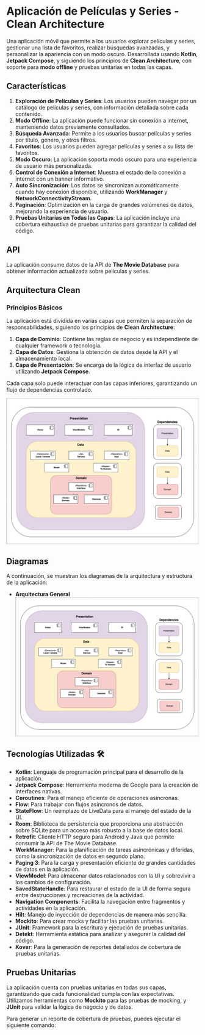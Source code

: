 # Aplicación de Películas y Series - Clean Architecture

Una aplicación móvil que permite a los usuarios explorar películas y series, gestionar una lista de favoritos, realizar búsquedas avanzadas, y personalizar la apariencia con un modo oscuro. Desarrollada usando **Kotlin**, **Jetpack Compose**, y siguiendo los principios de **Clean Architecture**, con soporte para **modo offline** y pruebas unitarias en todas las capas.

## Características

1. **Exploración de Películas y Series**: Los usuarios pueden navegar por un catálogo de películas y series, con información detallada sobre cada contenido.
2. **Modo Offline**: La aplicación puede funcionar sin conexión a internet, manteniendo datos previamente consultados.
3. **Búsqueda Avanzada**: Permite a los usuarios buscar películas y series por título, género, y otros filtros.
4. **Favoritos**: Los usuarios pueden agregar películas y series a su lista de favoritos.
5. **Modo Oscuro**: La aplicación soporta modo oscuro para una experiencia de usuario más personalizada.
6. **Control de Conexión a Internet**: Muestra el estado de la conexión a internet con un banner informativo.
7. **Auto Sincronización**: Los datos se sincronizan automáticamente cuando hay conexión disponible, utilizando **WorkManager** y **NetworkConnectivityStream**.
8. **Paginación**: Optimización en la carga de grandes volúmenes de datos, mejorando la experiencia de usuario.
9. **Pruebas Unitarias en Todas las Capas**: La aplicación incluye una cobertura exhaustiva de pruebas unitarias para garantizar la calidad del código.

## API

La aplicación consume datos de la API de **The Movie Database** para obtener información actualizada sobre películas y series.

## Arquitectura Clean

### Principios Básicos

La aplicación está dividida en varias capas que permiten la separación de responsabilidades, siguiendo los principios de **Clean Architecture**:

1. **Capa de Dominio**: Contiene las reglas de negocio y es independiente de cualquier framework o tecnología.
2. **Capa de Datos**: Gestiona la obtención de datos desde la API y el almacenamiento local.
3. **Capa de Presentación**: Se encarga de la lógica de interfaz de usuario utilizando **Jetpack Compose**.

Cada capa solo puede interactuar con las capas inferiores, garantizando un flujo de dependencias controlado.

![Clean Architecture](images/clean_diagram.drawio.png)

## Diagramas

A continuación, se muestran los diagramas de la arquitectura y estructura de la aplicación:

- **Arquitectura General**
  ![Diagrama Arquitectura](images/clean_diagram.drawio.png)

## Tecnologías Utilizadas 🛠

- **Kotlin**: Lenguaje de programación principal para el desarrollo de la aplicación.
- **Jetpack Compose**: Herramienta moderna de Google para la creación de interfaces nativas.
- **Coroutines**: Para el manejo eficiente de operaciones asíncronas.
- **Flow**: Para trabajar con flujos asíncronos de datos.
- **StateFlow**: Un reemplazo de LiveData para el manejo del estado de la UI.
- **Room**: Biblioteca de persistencia que proporciona una abstracción sobre SQLite para un acceso más robusto a la base de datos local.
- **Retrofit**: Cliente HTTP seguro para Android y Java que permite consumir la API de The Movie Database.
- **WorkManager**: Para la planificación de tareas asincrónicas y diferidas, como la sincronización de datos en segundo plano.
- **Paging 3**: Para la carga y presentación eficiente de grandes cantidades de datos en la aplicación.
- **ViewModel**: Para almacenar datos relacionados con la UI y sobrevivir a los cambios de configuración.
- **SavedStateHandle**: Para restaurar el estado de la UI de forma segura entre destrucciones y recreaciones de la actividad.
- **Navigation Components**: Facilita la navegación entre fragmentos y actividades en la aplicación.
- **Hilt**: Manejo de inyección de dependencias de manera más sencilla.
- **Mockito**: Para crear mocks y facilitar las pruebas unitarias.
- **JUnit**: Framework para la escritura y ejecución de pruebas unitarias.
- **Detekt**: Herramienta estática para analizar y asegurar la calidad del código.
- **Kover**: Para la generación de reportes detallados de cobertura de pruebas unitarias.

## Pruebas Unitarias

La aplicación cuenta con pruebas unitarias en todas sus capas, garantizando que cada funcionalidad cumpla con las expectativas. Utilizamos herramientas como **Mockito** para las pruebas de mocking, y **JUnit** para validar la lógica de negocio y de datos.

Para generar un reporte de cobertura de pruebas, puedes ejecutar el siguiente comando:

